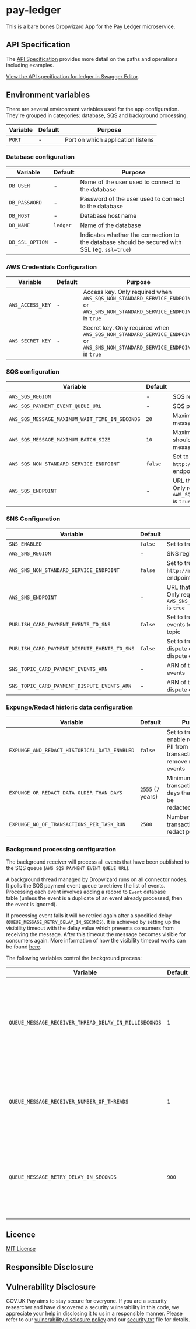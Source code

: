 # pay-ledger

This is a bare bones Dropwizard App for the Pay Ledger microservice.

## API Specification

The [API Specification](/openapi/ledger_spec.yaml) provides more detail on the paths and operations including examples.

[View the API specification for ledger in Swagger Editor](https://editor.swagger.io/?url=https://raw.githubusercontent.com/alphagov/pay-ledger/master/openapi/ledger_spec.yaml).

## Environment variables

There are several environment variables used for the app configuration. They're grouped in categories: database, SQS
and background processing.

| Variable | Default | Purpose                           |
|----------|---------|-----------------------------------|
| `PORT`   | -       | Port on which application listens |

### Database configuration

| Variable        | Default  | Purpose                                                                                      |
|-----------------|----------|----------------------------------------------------------------------------------------------|
| `DB_USER`       | -        | Name of the user used to connect to the database                                             |
| `DB_PASSWORD`   | -        | Password of the user used to connect to the database                                         |
| `DB_HOST`       | -        | Database host name                                                                           |
| `DB_NAME`       | `ledger` | Name of the database                                                                         |
| `DB_SSL_OPTION` | -        | Indicates whether the connection to the database should be secured with SSL (eg. `ssl=true`) |

### AWS Credentials Configuration

| Variable                                       | Default | Purpose                                                                                                                     |
|------------------------------------------------|---------|-----------------------------------------------------------------------------------------------------------------------------|
| `AWS_ACCESS_KEY`                               | -       | Access key. Only required when `AWS_SQS_NON_STANDARD_SERVICE_ENDPOINT` or `AWS_SNS_NON_STANDARD_SERVICE_ENDPOINT` is `true` |
| `AWS_SECRET_KEY`                               | -       | Secret key. Only required when `AWS_SQS_NON_STANDARD_SERVICE_ENDPOINT` or `AWS_SNS_NON_STANDARD_SERVICE_ENDPOINT` is `true` |

### SQS configuration

| Variable                                       | Default | Purpose                                                                                                    |
|------------------------------------------------|---------|------------------------------------------------------------------------------------------------------------|
| `AWS_SQS_REGION`                               | -       | SQS region                                                                                                 |
| `AWS_SQS_PAYMENT_EVENT_QUEUE_URL`              | -       | SQS payment event queue URL                                                                                |
| `AWS_SQS_MESSAGE_MAXIMUM_WAIT_TIME_IN_SECONDS` | `20`    | Maximum wait time for long poll message requests to queue                                                  |
| `AWS_SQS_MESSAGE_MAXIMUM_BATCH_SIZE`           | `10`    | Maximum number of messages that should be received in an individual message batch                          |
| `AWS_SQS_NON_STANDARD_SERVICE_ENDPOINT`        | `false` | Set to true to use a non standard (eg: `http://my-own-sqs-endpoint`) SQS endpoint                          |
| `AWS_SQS_ENDPOINT`                             | -       | URL that is the API endpoint for SQS. Only required when `AWS_SQS_NON_STANDARD_SERVICE_ENDPOINT` is `true` |

### SNS Configuration

| Variable                                       | Default | Purpose                                                                                                    |
|------------------------------------------------|---------|------------------------------------------------------------------------------------------------------------|
| `SNS_ENABLED`                                  | `false` | Set to true to send events to SNS                                                                          |
| `AWS_SNS_REGION`                               | -       | SNS region                                                                                                 |
| `AWS_SNS_NON_STANDARD_SERVICE_ENDPOINT`        | `false` | Set to true to use a non standard (eg: `http://my-own-sns-endpoint`) SNS endpoint                          |
| `AWS_SNS_ENDPOINT`                             | -       | URL that is the API endpoint for SNS. Only required when `AWS_SNS_NON_STANDARD_SERVICE_ENDPOINT` is `true` |
| `PUBLISH_CARD_PAYMENT_EVENTS_TO_SNS`           | `false` | Set to true to publish card payment events to the card payment events SNS topic                            |
| `PUBLISH_CARD_PAYMENT_DISPUTE_EVENTS_TO_SNS`   | `false` | Set to true to publish card payment dispute events to the card payment dispute events SNS topic            |
| `SNS_TOPIC_CARD_PAYMENT_EVENTS_ARN`            | -       | ARN of the SNS topic for card payment events                                                               |
| `SNS_TOPIC_CARD_PAYMENT_DISPUTE_EVENTS_ARN`    | -       | ARN of the SNS topic for card payment dispute events                                                       |

### Expunge/Redact historic data configuration

| Variable                                     | Default          | Purpose                                                                         |
|----------------------------------------------|------------------|---------------------------------------------------------------------------------|
| `EXPUNGE_AND_REDACT_HISTORICAL_DATA_ENABLED` | `false`          | Set to true to enable redacting PII from transactions and remove related events |
| `EXPUNGE_OR_REDACT_DATA_OLDER_THAN_DAYS`     | `2555` (7 years) | Minimum age of transactions in days that need to be redacted/expunged           |
| `EXPUNGE_NO_OF_TRANSACTIONS_PER_TASK_RUN`    | `2500`           | Number of transactions to redact per task run                                   |


### Background processing configuration

The background receiver will process all events that have been published to the SQS
queue&nbsp;(`AWS_SQS_PAYMENT_EVENT_QUEUE_URL`).

A background thread managed by Dropwizard runs on all connector nodes. It polls the SQS payment event queue to retrieve
the list of events.
Processing each event involves adding a record to `Event` database table&nbsp;(unless the event is a duplicate of an event
already processed, then the event is ignored).

If processing event fails it will be retried again after a specified delay (`QUEUE_MESSAGE_RETRY_DELAY_IN_SECONDS`).
It is achieved by setting up the visibility timeout with the delay value which prevents consumers from receiving the message.
After this timeout the message becomes visible for consumers again.
More information of how the visibility timeout works can be found [here](https://docs.aws.amazon.com/AWSSimpleQueueService/latest/SQSDeveloperGuide/sqs-visibility-timeout.html).

The following variables control the background process:

| Variable                                              | Default | Purpose                                                                                 |
|-------------------------------------------------------|---------|-----------------------------------------------------------------------------------------|
| `QUEUE_MESSAGE_RECEIVER_THREAD_DELAY_IN_MILLISECONDS` | `1`     | Duration in seconds that the queue message receiver should wait between running threads |
| `QUEUE_MESSAGE_RECEIVER_NUMBER_OF_THREADS`            | `1`     | The number of polling threads started by the queue message scheduler                    |
| `QUEUE_MESSAGE_RETRY_DELAY_IN_SECONDS`                | `900`   | The duration in seconds that a message should be deferred before it should be retried   |

## Licence

[MIT License](LICENSE)

## Responsible Disclosure

## Vulnerability Disclosure

GOV.UK Pay aims to stay secure for everyone. If you are a security researcher and have discovered a security vulnerability in this code, we appreciate your help in disclosing it to us in a responsible manner. Please refer to our [vulnerability disclosure policy](https://www.gov.uk/help/report-vulnerability) and our [security.txt](https://vdp.cabinetoffice.gov.uk/.well-known/security.txt) file for details.


